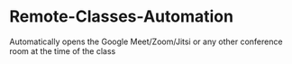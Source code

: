 # Remote-Classes-Automation
Automatically opens the Google Meet/Zoom/Jitsi or any other conference room at the time of the class
